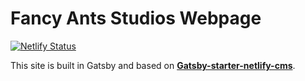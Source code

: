 # Fancy Ants Studios Webpage

[![Netlify Status](https://api.netlify.com/api/v1/badges/516a0212-785b-4b6f-b11c-43837e58dc93/deploy-status)](https://app.netlify.com/sites/pedantic-jepsen-742b21/deploys)

This site is built in Gatsby and based on **[Gatsby-starter-netlify-cms](https://github.com/netlify-templates/gatsby-starter-netlify-cms)**.
